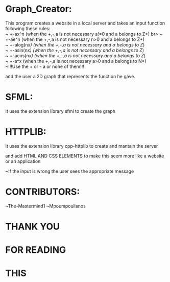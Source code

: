 # Graph_Creator:

 This program creates a website in a local server and takes an input function following these rules:<br>
 ~ +-ax^n (when the +,-,a is not necessary a!=0 and a belongs to Z*)
 br>
 ~ +-ae^n (when the +,-,a is not necessary n>0 and a belongs to Z*)
 <br>
 ~ +-alog(n*x) (when the +,-,a is not necessary and α belongs to Z*)
 <br>
 ~ +-asin(n*x) (when the +,-,a is not necessary and a belongs to Z*)
 <br>
 ~ +-acos(n*x) (when the +,-,a is not necessary and a belongs to Z*)
 <br>
 ~ +-a^x (when the +,-,a is not necessary a>0 and a belongs to N*)
 <br>
 ~!!!Use the + or - a or none of them!!!

 and the user a 2D graph that represents the function he gave. 

# SFML:

It uses the extension library sfml to create the graph 

# HTTPLIB:

It uses the extension library cpp-httplib to  create and mantain the server 

and add HTML AND CSS ELEMENTS to make this seem more like a website or an application 

~If the input is wrong the user sees the appropriate message 

# CONTRIBUTORS:

~The-Mastermind1
~Mpoumpoulianos

# THANK YOU 
# FOR READING
# THIS
